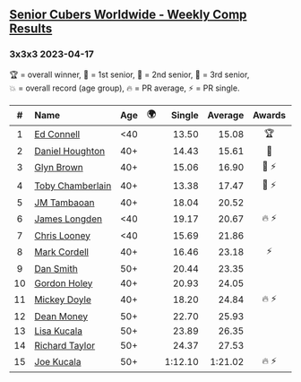<style>table {white-space: nowrap;}</style>
<link rel="stylesheet" type="text/css" href="/scw-comp/css/flags.css" />

## [Senior Cubers Worldwide - Weekly Comp Results](/scw-comp/results/)
### 3x3x3 2023-04-17

<span style="white-space: nowrap;">🏆 = overall winner</span>, <span style="white-space: nowrap;">🥇 = 1st senior</span>, <span style="white-space: nowrap;">🥈 = 2nd senior</span>, <span style="white-space: nowrap;">🥉 = 3rd senior</span>, <span style="white-space: nowrap;">💥 = overall record (age group)</span>, <span style="white-space: nowrap;">🔥 = PR average</span>, <span style="white-space: nowrap;">⚡ = PR single</span>.

| # | Name | Age | 🌍 | Single | Average | Awards | Solve 1 | Solve 2 | Solve 3 | Solve 4 | Solve 5 | Video |
| :--: | :-- | :--: | :--: | --: | --: | :--: | --: | --: | --: | --: | --: | :-- |
| 1 | [Ed Connell](../../persons/ed_connell/333.md) | <40 | <i class="flag flag-IE" /> | 13.50 | 15.08 | 🏆 | 16.32 | 14.67 | 14.26 | 19.45 | 13.50 | [Desktop](https://www.facebook.com/events/786804792820217/permalink/794022105431819) / [Mobile](https://m.facebook.com/events/786804792820217?view=permalink&id=794022105431819) |
| 2 | [Daniel Houghton](../../persons/daniel_houghton/333.md) | 40+ | <i class="flag flag-CH" /> | 14.43 | 15.61 | 🥇 | 18.29 | 16.15 | 15.88 | 14.43 | 14.80 | [Desktop](https://www.facebook.com/events/786804792820217/permalink/793399372160759) / [Mobile](https://m.facebook.com/events/786804792820217?view=permalink&id=793399372160759) |
| 3 | [Glyn Brown](../../persons/glyn_brown/333.md) | 40+ | <i class="flag flag-GB" /> | 15.06 | 16.90 | 🥈 ⚡ | 17.74 | 18.31 | 15.06 | 15.75 | 17.22 | [Desktop](https://www.facebook.com/events/786804792820217/permalink/791905598976803) / [Mobile](https://m.facebook.com/events/786804792820217?view=permalink&id=791905598976803) |
| 4 | [Toby Chamberlain](../../persons/toby_chamberlain/333.md) | 40+ | <i class="flag flag-AU" /> | 13.38 | 17.47 | 🥉 ⚡ | 18.31 | 15.54 | 18.56 | 18.60 | 13.38 | [Desktop](https://www.facebook.com/events/786804792820217/permalink/793159968851366) / [Mobile](https://m.facebook.com/events/786804792820217?view=permalink&id=793159968851366) |
| 5 | [JM Tambaoan](../../persons/jm_tambaoan/333.md) | 40+ | <i class="flag flag-PH" /> | 18.04 | 20.52 |  | 19.24 | 18.04 | 21.89 | 20.44 | 26.56 | [Desktop](https://www.facebook.com/events/786804792820217/permalink/791556439011719) / [Mobile](https://m.facebook.com/events/786804792820217?view=permalink&id=791556439011719) |
| 6 | [James Longden](../../persons/james_longden/333.md) | <40 | | 19.17 | 20.67 | 🔥 ⚡ | 19.17 | 23.37 | 20.52 | 21.37 | 20.11 | [Desktop](https://www.facebook.com/515631524/videos/174047468869013) / [Mobile](https://m.facebook.com/515631524/videos/174047468869013) |
| 7 | [Chris Looney](../../persons/chris_looney/333.md) | <40 | <i class="flag flag-US" /> | 15.69 | 21.86 |  | 15.69 | 17.03 | 17.93 | 30.63 | 42.96 | [Desktop](https://www.facebook.com/chris.looney/videos/197054566007130) / [Mobile](https://m.facebook.com/chris.looney/videos/197054566007130) |
| 8 | [Mark Cordell](../../persons/mark_cordell/333.md) | 40+ | <i class="flag flag-US" /> | 16.46 | 23.18 | ⚡ | 25.64 | 16.46 | 20.76 | 27.85 | 23.14 | [Desktop](https://www.facebook.com/events/786804792820217/permalink/794084795425550) / [Mobile](https://m.facebook.com/events/786804792820217?view=permalink&id=794084795425550) |
| 9 | [Dan Smith](../../persons/dan_smith/333.md) | 50+ | <i class="flag flag-US" /> | 20.44 | 23.35 |  | 21.78 | 22.50 | 20.44 | 25.77 | 27.20 | [Desktop](https://www.facebook.com/events/786804792820217/permalink/790393379128025) / [Mobile](https://m.facebook.com/events/786804792820217?view=permalink&id=790393379128025) |
| 10 | [Gordon Holey](../../persons/gordon_holey/333.md) | 40+ | <i class="flag flag-US" /> | 20.93 | 24.05 |  | 22.40 | 20.93 | 29.42 | 24.49 | 25.27 | [Desktop](https://www.facebook.com/766997877/videos/627603272565014) / [Mobile](https://m.facebook.com/766997877/videos/627603272565014) |
| 11 | [Mickey Doyle](../../persons/mickey_doyle/333.md) | 40+ | <i class="flag flag-US" /> | 18.20 | 24.84 | 🔥 ⚡ | 25.45 | 18.20 | 28.81 | 24.04 | 25.04 | [Desktop](https://www.facebook.com/events/786804792820217/permalink/793128722187824) / [Mobile](https://m.facebook.com/events/786804792820217?view=permalink&id=793128722187824) |
| 12 | [Dean Money](../../persons/dean_money/333.md) | 50+ | <i class="flag flag-US" /> | 22.70 | 25.93 |  | 22.98 | 24.70 | 30.12 | 38.29 | 22.70 | [Desktop](https://www.facebook.com/events/786804792820217/permalink/792836875550342) / [Mobile](https://m.facebook.com/events/786804792820217?view=permalink&id=792836875550342) |
| 13 | [Lisa Kucala](../../persons/lisa_kucala/333.md) | 50+ | <i class="flag flag-US" /> | 23.89 | 26.35 |  | 31.19 | 28.59 | 24.52 | 25.93 | 23.89 | [Desktop](https://www.facebook.com/events/786804792820217/permalink/790458832454813) / [Mobile](https://m.facebook.com/events/786804792820217?view=permalink&id=790458832454813) |
| 14 | [Richard Taylor](../../persons/richard_taylor/333.md) | 50+ | <i class="flag flag-GB" /> | 24.37 | 27.53 |  | 26.88 | 30.53 | 28.44 | 24.37 | 27.27 | [Desktop](https://www.facebook.com/100004166389252/videos/959431108810046) / [Mobile](https://m.facebook.com/100004166389252/videos/959431108810046) |
| 15 | [Joe Kucala](../../persons/joe_kucala/333.md) | 50+ | | 1:12.10 | 1:21.02 | 🔥 ⚡ | 1:16.83 | 1:12.10 | 1:49.43 | 1:22.38 | 1:23.84 | [Desktop](https://www.facebook.com/events/786804792820217/permalink/794143088753054) / [Mobile](https://m.facebook.com/events/786804792820217?view=permalink&id=794143088753054) |

<!-- Global site tag (gtag.js) - Google Analytics -->
<script async src="https://www.googletagmanager.com/gtag/js?id=UA-86348435-3"></script>
<script>window.dataLayer = window.dataLayer || []; function gtag() {dataLayer.push(arguments);} gtag('js', new Date()); gtag('config', 'UA-86348435-3');</script>
